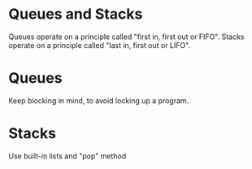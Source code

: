 # Queues and Stacks
Queues operate on a principle called "first in, first out or FIFO".
Stacks operate on a principle called "last in, first out or LIFO".

# Queues
Keep blocking in mind, to avoid locking up a program.

# Stacks
Use built-in lists and "pop" method

